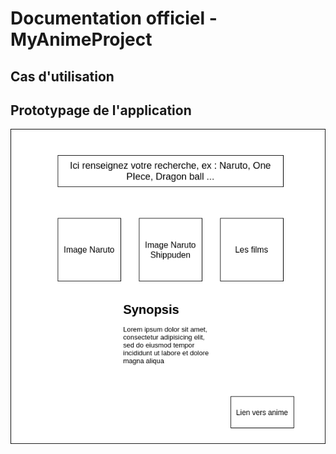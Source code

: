 # Documentation officiel - MyAnimeProject

## Cas d'utilisation

## Prototypage de l'application 
![image](analyse/Project.png)